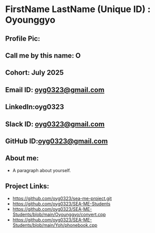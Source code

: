 # FirstName LastName (Unique ID) : Oyounggyo
## Profile Pic: 
## Call me by this name: O
## Cohort: July 2025
## Email ID: oyg0323@gmail.com
## LinkedIn:oyg0323
## Slack ID: oyg0323@gmail.com
## GitHub ID:oyg0323@gmail.com
## About me: 
- A paragraph about yourself.
## Project Links:
- https://github.com/oyg0323/sea-me-project.git
- https://github.com/oyg0323/SEA-ME-Students
- https://github.com/oyg0323/SEA-ME-Students/blob/main/Oyounggyo/convert.cpp
- https://github.com/oyg0323/SEA-ME-Students/blob/main/Yoh/phonebook.cpp
